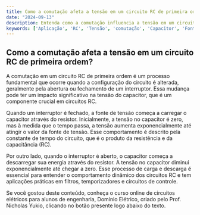 ```yaml
---
title: Como a comutação afeta a tensão em um circuito RC de primeira ordem?
date: "2024-09-13"
description: Entenda como a comutação influencia a tensão em um circuito RC de primeira ordem.
keywords: ['Aplicação', 'RC', 'Tensão', 'comutação', 'Capacitor', 'Fonte', 'Primeira']
---
```


## Como a comutação afeta a tensão em um circuito RC de primeira ordem?

A comutação em um circuito RC de primeira ordem é um processo fundamental que ocorre quando a configuração do circuito é alterada, geralmente pela abertura ou fechamento de um interruptor. Essa mudança pode ter um impacto significativo na tensão do capacitor, que é um componente crucial em circuitos RC.

Quando um interruptor é fechado, a fonte de tensão começa a carregar o capacitor através do resistor. Inicialmente, a tensão no capacitor é zero, mas à medida que o tempo passa, a tensão aumenta exponencialmente até atingir o valor da fonte de tensão. Esse comportamento é descrito pela constante de tempo do circuito, que é o produto da resistência e da capacitância (RC).

Por outro lado, quando o interruptor é aberto, o capacitor começa a descarregar sua energia através do resistor. A tensão no capacitor diminui exponencialmente até chegar a zero. Esse processo de carga e descarga é essencial para entender o comportamento dinâmico dos circuitos RC e tem aplicações práticas em filtros, temporizadores e circuitos de controle.

Se você gostou deste conteúdo, conheça o curso online de circuitos elétricos para alunos de engenharia, Domínio Elétrico, criado pelo Prof. Nicholas Yukio, clicando no botão presente logo abaixo do texto.